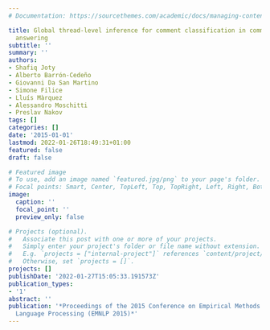 ```yaml
---
# Documentation: https://sourcethemes.com/academic/docs/managing-content/

title: Global thread-level inference for comment classification in community question
  answering
subtitle: ''
summary: ''
authors:
- Shafiq Joty
- Alberto Barrón-Cedeño
- Giovanni Da San Martino
- Simone Filice
- Lluís Màrquez
- Alessandro Moschitti
- Preslav Nakov
tags: []
categories: []
date: '2015-01-01'
lastmod: 2022-01-26T18:49:31+01:00
featured: false
draft: false

# Featured image
# To use, add an image named `featured.jpg/png` to your page's folder.
# Focal points: Smart, Center, TopLeft, Top, TopRight, Left, Right, BottomLeft, Bottom, BottomRight.
image:
  caption: ''
  focal_point: ''
  preview_only: false

# Projects (optional).
#   Associate this post with one or more of your projects.
#   Simply enter your project's folder or file name without extension.
#   E.g. `projects = ["internal-project"]` references `content/project/deep-learning/index.md`.
#   Otherwise, set `projects = []`.
projects: []
publishDate: '2022-01-27T15:05:33.191573Z'
publication_types:
- '1'
abstract: ''
publication: '*Proceedings of the 2015 Conference on Empirical Methods in Natural
  Language Processing (EMNLP 2015)*'
---
```

